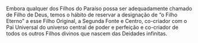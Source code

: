 ﻿Embora qualquer dos Filhos do Paraíso possa ser adequadamente chamado de Filho de Deus, temos o hábito de reservar a designação de “o Filho Eterno” a esse Filho Original, a Segunda Fonte e Centro, co-criador com o Pai Universal do universo central de poder e perfeição e co-criador de todos os outros Filhos divinos que nascem das Deidades infinitas.